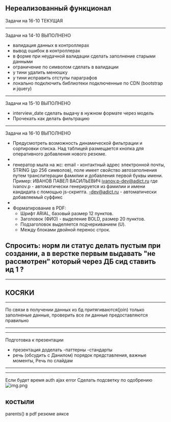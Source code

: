 Нереализованный функционал
--------------------

Задачи на 16-10 ТЕКУЩАЯ



-----------------------------
Задачи на 14-10 ВЫПОЛНЕНО
- валидация данных в контроллерах
- вывод ошибок в контроллерах
- в форме при неудачной валидации сделать заполнение старыми данными
- ограничение по символом сделать в валидации
- у тини удалить менюшку
- у тини исправить отступы параграфов
- локально подключить библиотеки подключенные по CDN (bootstrap и jquery)
------------------------------
Задачи на 15-10 ВЫПОЛНЕНО
- interview_date сделать выдачу в нужном формате через модель
- Прочекать как делать фильтрацию
------------------------------
Задачи на 16-10 ВЫПОЛНЕНО
- Предусмотреть возможность динамической фильтрации и сортировки списка.
   Над таблицей размещается кнопка для оперативного добавления нового
   резюме.
- 
- генератор мыла на жс:
  email - контактный адрес электронной почты, STRING (до 256 символов),
  поле имеет свойство автозаполнения путем транслитерации фамилии и
  добавления первой буквы имени. Пример:
  ИВАНОВ ПАВЕЛ ВАСИЛЬЕВИЧ
  ivanov.p-dev@adict.ru
  где ivanov.p - автоматически генерируется из фамилии и имени
  кандидата с помощью js-скрипта.
  -dev@adict.ru - автоматически добавляемый суффикс
- 
- Форматирование в PDF:
    - Шрифт ARIAL, базовый размер 12 пунктов.
    - Заголовок (ФИО) - выделение BOLD, размер 20 пунктов.
    - Подзаголовок выделяется подчеркиванием (U).
    - Между блоками двойной перенос строк.

    


Спросить:
норм ли статус делать пустым при создании, а в верстке первым выдавать "не рассмотрен"
который через ДБ сид ставить ид 1 ?
------------------------------






----------------
КОСЯКИ
----------------

----------------
По связи в получении данных из бд притягиваются(join) только заполненые данные,
проверить все ли данные предоставляются правильно

----------------

----------------
Подготовка к презентации
- презентация доделать
-паттерны
-стандарты
- речь (обсудить с Данилом) порядок представления, важные моменты, Речь по слайдам
------------------------

-------------------
Если будет время
    auth
    ajax  error
    Сделать подсветку по одобрению
    ![img.png](img.png)



костыли
--------
parents() в pdf резюме аяксе

